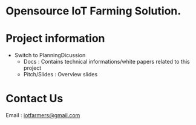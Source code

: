 # Opensource IoT Farming Solution.

# Project information
* Switch to PlanningDicussion
  * Docs : Contains technical informations/white papers related to this project
  * Pitch/Slides : Overview slides
# Contact Us
  Email : iotfarmers@gmail.com
  
  
  
  
